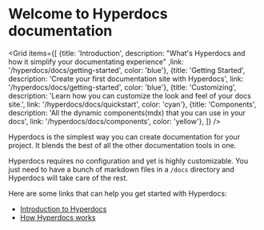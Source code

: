 # Welcome to Hyperdocs documentation

<Grid
items={[
{title: 'Introduction', description: "What's Hyperdocs and how it simplify your documentating experience" ,link: '/hyperdocs/docs/getting-started', color: 'blue'},
{title: 'Getting Started', description: 'Create your first documentation site with Hyperdocs', link: '/hyperdocs/docs/getting-started', color: 'blue'},
{title: 'Customizing', description: 'Learn how you can customize the look and feel of your docs site.', link: '/hyperdocs/docs/quickstart', color: 'cyan'},
{title: 'Components', description: 'All the dynamic components(mdx) that you can use in your docs', link: '/hyperdocs/docs/components', color: 'yellow'},
]}
/>

Hyperdocs is the simplest way you can create documentation for your project. It blends the best of all the other documentation tools in one.

Hyperdocs requires no configuration and yet is highly customizable. You just need to have a bunch of markdown files in a `/docs` directory and Hyperdocs will take care of the rest.

Here are some links that can help you get started with Hyperdocs:

- [Introduction to Hyperdocs](/hyperdocs/docs/introduction)
- [How Hyperdocs works](/hyperdocs/docs/how-hyperdocs-works)
